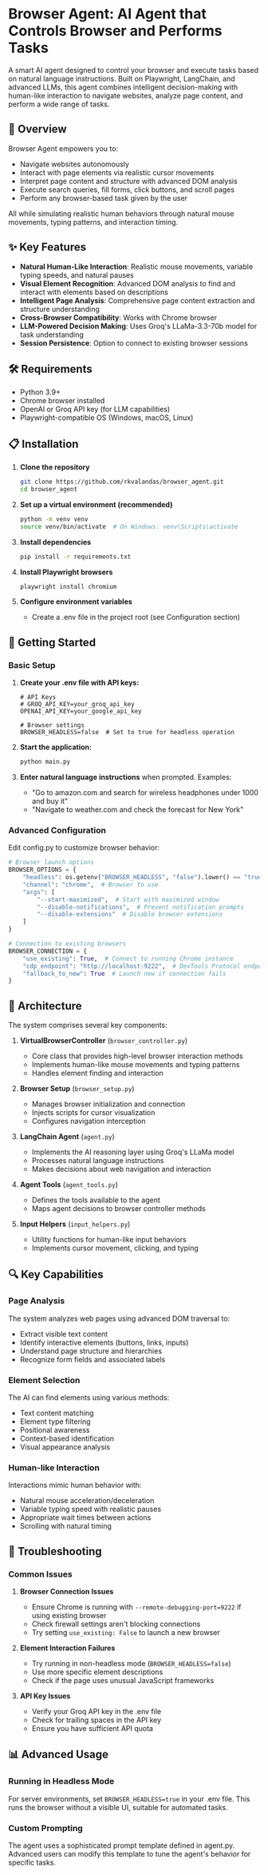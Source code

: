 # Browser Agent: AI Agent that Controls Browser and Performs Tasks

A smart AI agent designed to control your browser and execute tasks based on natural language instructions. Built on Playwright, LangChain, and advanced LLMs, this agent combines intelligent decision-making with human-like interaction to navigate websites, analyze page content, and perform a wide range of tasks.

## 🌟 Overview

Browser Agent empowers you to:
- Navigate websites autonomously
- Interact with page elements via realistic cursor movements
- Interpret page content and structure with advanced DOM analysis
- Execute search queries, fill forms, click buttons, and scroll pages
- Perform any browser-based task given by the user

All while simulating realistic human behaviors through natural mouse movements, typing patterns, and interaction timing.

## ✨ Key Features

- **Natural Human-Like Interaction**: Realistic mouse movements, variable typing speeds, and natural pauses
- **Visual Element Recognition**: Advanced DOM analysis to find and interact with elements based on descriptions
- **Intelligent Page Analysis**: Comprehensive page content extraction and structure understanding
- **Cross-Browser Compatibility**: Works with Chrome browser
- **LLM-Powered Decision Making**: Uses Groq's LLaMa-3.3-70b model for task understanding
- **Session Persistence**: Option to connect to existing browser sessions

## 🛠️ Requirements

- Python 3.9+
- Chrome browser installed
- OpenAI or Groq API key (for LLM capabilities)
- Playwright-compatible OS (Windows, macOS, Linux)

## 📋 Installation

1. **Clone the repository**
   ```bash
   git clone https://github.com/rkvalandas/browser_agent.git
   cd browser_agent
   ```

2. **Set up a virtual environment (recommended)**
   ```bash
   python -m venv venv
   source venv/bin/activate  # On Windows: venv\Scripts\activate
   ```

3. **Install dependencies**
   ```bash
   pip install -r requirements.txt
   ```

4. **Install Playwright browsers**
   ```bash
   playwright install chromium
   ```

5. **Configure environment variables**
   - Create a .env file in the project root (see Configuration section)


## 🚀 Getting Started

### Basic Setup

1. **Create your .env file with API keys:**
   ```
   # API Keys
   # GROQ_API_KEY=your_groq_api_key
   OPENAI_API_KEY=your_google_api_key

   # Browser settings
   BROWSER_HEADLESS=false  # Set to true for headless operation
   ```

2. **Start the application:**
   ```bash
   python main.py
   ```

3. **Enter natural language instructions** when prompted. Examples:
   - "Go to amazon.com and search for wireless headphones under 1000 and buy it"
   - "Navigate to weather.com and check the forecast for New York"


### Advanced Configuration

Edit config.py to customize browser behavior:

```python
# Browser launch options
BROWSER_OPTIONS = {
    "headless": os.getenv("BROWSER_HEADLESS", "false").lower() == "true",
    "channel": "chrome",  # Browser to use
    "args": [
        "--start-maximized",  # Start with maximized window
        "--disable-notifications",  # Prevent notification prompts
        "--disable-extensions"  # Disable browser extensions
    ]
}

# Connection to existing browsers
BROWSER_CONNECTION = {
    "use_existing": True,  # Connect to running Chrome instance
    "cdp_endpoint": "http://localhost:9222",  # DevTools Protocol endpoint
    "fallback_to_new": True  # Launch new if connection fails
}
```


## 🧩 Architecture

The system comprises several key components:

1. **VirtualBrowserController** (`browser_controller.py`)
   - Core class that provides high-level browser interaction methods
   - Implements human-like mouse movements and typing patterns
   - Handles element finding and interaction

2. **Browser Setup** (`browser_setup.py`)
   - Manages browser initialization and connection
   - Injects scripts for cursor visualization
   - Configures navigation interception

3. **LangChain Agent** (`agent.py`)
   - Implements the AI reasoning layer using Groq's LLaMa model
   - Processes natural language instructions
   - Makes decisions about web navigation and interaction

4. **Agent Tools** (`agent_tools.py`)
   - Defines the tools available to the agent
   - Maps agent decisions to browser controller methods

5. **Input Helpers** (`input_helpers.py`)
   - Utility functions for human-like input behaviors
   - Implements cursor movement, clicking, and typing

## 🔍 Key Capabilities

### Page Analysis
The system analyzes web pages using advanced DOM traversal to:
- Extract visible text content
- Identify interactive elements (buttons, links, inputs)
- Understand page structure and hierarchies
- Recognize form fields and associated labels

### Element Selection
The AI can find elements using various methods:
- Text content matching
- Element type filtering
- Positional awareness
- Context-based identification
- Visual appearance analysis

### Human-like Interaction
Interactions mimic human behavior with:
- Natural mouse acceleration/deceleration
- Variable typing speed with realistic pauses
- Appropriate wait times between actions
- Scrolling with natural timing

## 🔧 Troubleshooting

### Common Issues

1. **Browser Connection Issues**
   - Ensure Chrome is running with `--remote-debugging-port=9222` if using existing browser
   - Check firewall settings aren't blocking connections
   - Try setting `use_existing: False` to launch a new browser

2. **Element Interaction Failures**
   - Try running in non-headless mode (`BROWSER_HEADLESS=false`)
   - Use more specific element descriptions
   - Check if the page uses unusual JavaScript frameworks

3. **API Key Issues**
   - Verify your Groq API key in the .env file
   - Check for trailing spaces in the API key
   - Ensure you have sufficient API quota

## 📊 Advanced Usage

### Running in Headless Mode

For server environments, set `BROWSER_HEADLESS=true` in your .env file.
This runs the browser without a visible UI, suitable for automated tasks.

### Custom Prompting

The agent uses a sophisticated prompt template defined in agent.py. Advanced users can modify this template to tune the agent's behavior for specific tasks.
